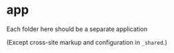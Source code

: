 # app

Each folder here should be a separate application

(Except cross-site markup and configuration in `_shared`.)
